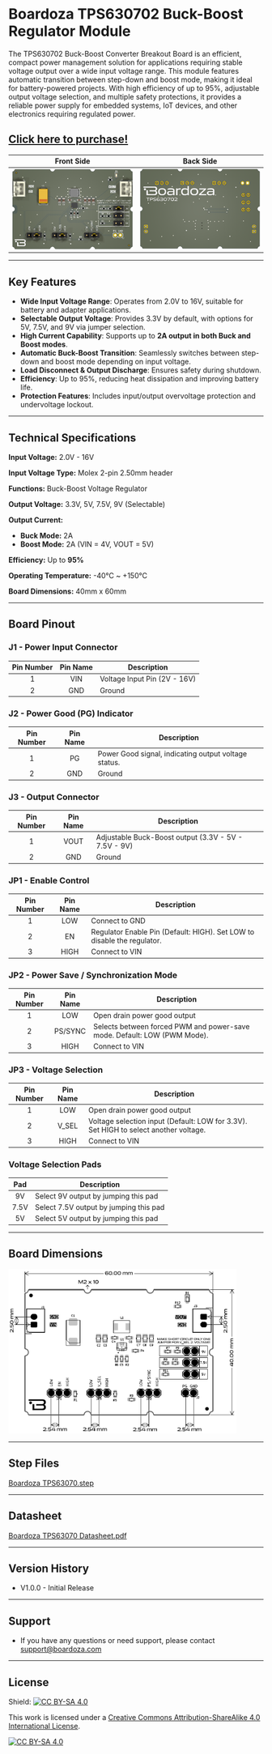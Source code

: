# Boardoza TPS630702 Buck-Boost Regulator Module

The TPS630702 Buck-Boost Converter Breakout Board is an efficient, compact power management solution for applications requiring stable voltage output over a wide input voltage range. This module features automatic transition between step-down and boost mode, making it ideal for battery-powered projects. With high efficiency of up to 95%, adjustable output voltage selection, and multiple safety protections, it provides a reliable power supply for embedded systems, IoT devices, and other electronics requiring regulated power.

## [Click here to purchase!](https://www.ozdisan.com/maker-ve-iot-urunleri/boardoza/boardoza-modulleri/BOARDOZA-TPS630702/1206511)

|Front Side|Back Side|
|:---:|:---:|
| ![ Front](./assets/TPS630702%20Front.png)| ![ Back](./assets/TPS630702%20Back.png)|

---

## Key Features

- **Wide Input Voltage Range**: Operates from 2.0V to 16V, suitable for battery and adapter applications.
- **Selectable Output Voltage**: Provides 3.3V by default, with options for 5V, 7.5V, and 9V via jumper selection.
- **High Current Capability**: Supports up to **2A output in both Buck and Boost modes**.
- **Automatic Buck-Boost Transition**: Seamlessly switches between step-down and boost mode depending on input voltage.
- **Load Disconnect & Output Discharge**: Ensures safety during shutdown.
- **Efficiency**: Up to 95%, reducing heat dissipation and improving battery life.
- **Protection Features**: Includes input/output overvoltage protection and undervoltage lockout.

---

## Technical Specifications

**Input Voltage:** 2.0V - 16V  

**Input Voltage Type:** Molex 2-pin 2.50mm header  

**Functions:** Buck-Boost Voltage Regulator  

**Output Voltage:** 3.3V, 5V, 7.5V, 9V (Selectable)  

**Output Current:**

- **Buck Mode:** 2A
- **Boost Mode:** 2A (VIN = 4V, VOUT = 5V)  

**Efficiency:** Up to **95%**  

**Operating Temperature:** -40°C ~ +150°C  

**Board Dimensions:** 40mm x 60mm  

---

## **Board Pinout**

### **J1 - Power Input Connector**

| Pin Number | Pin Name | Description |
|:---:|:---:|---|
| 1 | VIN | Voltage Input Pin (2V - 16V) |
| 2 | GND | Ground |

### **J2 - Power Good (PG) Indicator**

| Pin Number | Pin Name | Description |
|:---:|:---:|---|
| 1 | PG | Power Good signal, indicating output voltage status. |
| 2 | GND | Ground |

### **J3 - Output Connector**

| Pin Number | Pin Name | Description |
|:---:|:---:|---|
| 1 | VOUT | Adjustable Buck-Boost output (3.3V - 5V - 7.5V - 9V) |
| 2 | GND | Ground |

### **JP1 - Enable Control**

| Pin Number | Pin Name | Description |
|:---:|:---:|---|
| 1 | LOW | Connect to GND |
| 2 | EN | Regulator Enable Pin (Default: HIGH). Set LOW to disable the regulator. |
| 3 | HIGH | Connect to VIN |

### **JP2 - Power Save / Synchronization Mode**

| Pin Number | Pin Name | Description |
|:---:|:---:|---|
| 1 | LOW | Open drain power good output |
| 2 | PS/SYNC | Selects between forced PWM and power-save mode. Default: LOW (PWM Mode). |
| 3 | HIGH | Connect to VIN |

### **JP3 - Voltage Selection**

| Pin Number | Pin Name | Description |
|:---:|:---:|---|
| 1 | LOW | Open drain power good output |
| 2 | V_SEL | Voltage selection input (Default: LOW for 3.3V). Set HIGH to select another voltage. |
| 3 | HIGH | Connect to VIN |

### **Voltage Selection Pads**

| Pad | Description |
|:---:|---|
| 9V | Select 9V output by jumping this pad |
| 7.5V | Select 7.5V output by jumping this pad |
| 5V | Select 5V output by jumping this pad |

---

## Board Dimensions

<img src="./assets/TPS630702 Dimension.png" alt=" Dimension" width="450"/>

---

## Step Files

[Boardoza TPS63070.step](./assets/TPS630702%20Step.step)

---

## Datasheet

[Boardoza TPS63070 Datasheet.pdf](./assets/TPS630702%20Datasheet.pdf)

---

## Version History

- V1.0.0 - Initial Release

---

## Support

- If you have any questions or need support, please contact <support@boardoza.com>

---

## License

Shield: [![CC BY-SA 4.0][cc-by-sa-shield]][cc-by-sa]

This work is licensed under a [Creative Commons Attribution-ShareAlike 4.0 International License][cc-by-sa].

[![CC BY-SA 4.0][cc-by-sa-image]][cc-by-sa]

[cc-by-sa]: http://creativecommons.org/licenses/by-sa/4.0/
[cc-by-sa-image]: https://licensebuttons.net/l/by-sa/4.0/88x31.png
[cc-by-sa-shield]: https://img.shields.io/badge/License-CC%20BY--SA%204.0-lightgrey.svg
